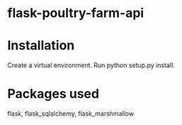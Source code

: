 # flask-poultry-farm-api

# Installation 
Create a virtual environment.
Run python setup.py install.

# Packages used
flask,
flask_sqlalchemy,
flask_marshmallow
